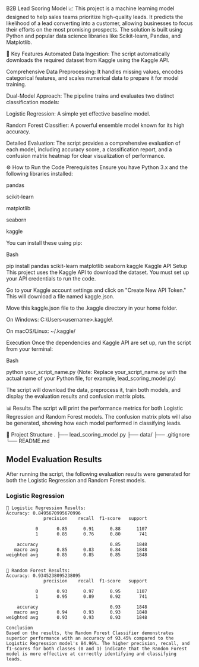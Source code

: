 B2B Lead Scoring Model 📈
This project is a machine learning model designed to help sales teams prioritize high-quality leads. It predicts the likelihood of a lead converting into a customer, allowing businesses to focus their efforts on the most promising prospects. The solution is built using Python and popular data science libraries like Scikit-learn, Pandas, and Matplotlib.

🚀 Key Features
Automated Data Ingestion: The script automatically downloads the required dataset from Kaggle using the Kaggle API.

Comprehensive Data Preprocessing: It handles missing values, encodes categorical features, and scales numerical data to prepare it for model training.

Dual-Model Approach: The pipeline trains and evaluates two distinct classification models:

Logistic Regression: A simple yet effective baseline model.

Random Forest Classifier: A powerful ensemble model known for its high accuracy.

Detailed Evaluation: The script provides a comprehensive evaluation of each model, including accuracy score, a classification report, and a confusion matrix heatmap for clear visualization of performance.

⚙️ How to Run the Code
Prerequisites
Ensure you have Python 3.x and the following libraries installed:

pandas

scikit-learn

matplotlib

seaborn

kaggle

You can install these using pip:

Bash

pip install pandas scikit-learn matplotlib seaborn kaggle
Kaggle API Setup
This project uses the Kaggle API to download the dataset. You must set up your API credentials to run the code.

Go to your Kaggle account settings and click on "Create New API Token." This will download a file named kaggle.json.

Move this kaggle.json file to the .kaggle directory in your home folder.

On Windows: C:\Users\<username>\.kaggle\

On macOS/Linux: ~/.kaggle/

Execution
Once the dependencies and Kaggle API are set up, run the script from your terminal:

Bash

python your_script_name.py
(Note: Replace your_script_name.py with the actual name of your Python file, for example, lead_scoring_model.py)

The script will download the data, preprocess it, train both models, and display the evaluation results and confusion matrix plots.

📊 Results
The script will print the performance metrics for both Logistic Regression and Random Forest models. The confusion matrix plots will also be generated, showing how each model performed in classifying leads.

📂 Project Structure
.
├── lead_scoring_model.py
├── data/
├── .gitignore
└── README.md



## Model Evaluation Results

After running the script, the following evaluation results were generated for both the Logistic Regression and Random Forest models.

### Logistic Regression
```text
🔹 Logistic Regression Results:
Accuracy: 0.8495670995670996
              precision    recall  f1-score   support

           0       0.85      0.91      0.88      1107
           1       0.85      0.76      0.80       741

    accuracy                           0.85      1848
   macro avg       0.85      0.83      0.84      1848
weighted avg       0.85      0.85      0.85      1848


🔹 Random Forest Results:
Accuracy: 0.9345238095238095
              precision    recall  f1-score   support

           0       0.93      0.97      0.95      1107
           1       0.95      0.89      0.92       741

    accuracy                           0.93      1848
   macro avg       0.94      0.93      0.93      1848
weighted avg       0.93      0.93      0.93      1848

Conclusion
Based on the results, the Random Forest Classifier demonstrates superior performance with an accuracy of 93.45% compared to the Logistic Regression model's 84.96%. The higher precision, recall, and f1-scores for both classes (0 and 1) indicate that the Random Forest model is more effective at correctly identifying and classifying leads.
